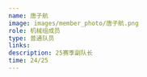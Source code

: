 ```yaml
---
name: 唐子航
image: images/member_photo/唐子航.png
role: 机械组成员
type: 普通队员
links:
description: 25赛季副队长
time: 24/25
---
```

